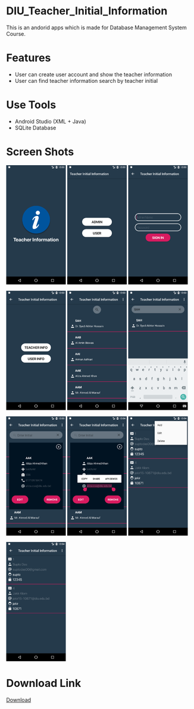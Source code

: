 # DIU_Teacher_Initial_Information
This is an andorid apps which is made for Database Management System Course. 

# Features
- User can create user account and show the teacher information
- User can find teacher information search by teacher initial

# Use Tools
- Android Studio (XML + Java)
- SQLite Database

# Screen Shots

<img height='320' weight='240' src="1pic.png"/>  <img height='320' weight='240' src="2pic.png"/>  <img height='320' weight='240' src="3pic.png"/>

<img height='320' weight='240' src="4pic.png"/>  <img height='320' weight='240' src="5pic.png"/>  <img height='320' weight='240' src="6pic.png"/>

<img height='320' weight='240' src="7pic.png"/>  <img height='320' weight='240' src="8pic.png"/>  <img height='320' weight='240' src="9pic.png"/>

<img height='320' weight='240' src="10pic.png"/>

<h1>Download Link</h1>

<a href="https://github.com/supto-das/DIU_Teacher_Initial_Information/blob/master/app-debug.apk">Download</a>
